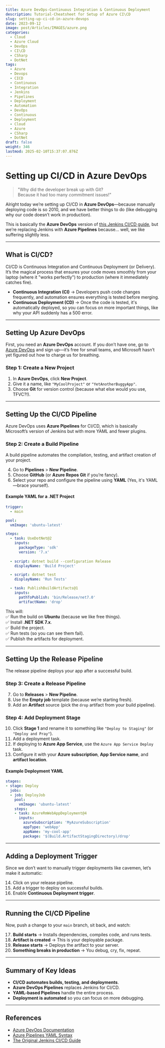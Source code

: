 ```yaml
---
title: Azure DevOps-Continuous Integration & Continuous Deployment
description: Tutorial-Cheatsheet for Setup of Azure CI\CD
slug: setting-up-ci-cd-in-azure-devops
date: 2023-09-12
image: post/Articles/IMAGES/azure.png
categories:
  - Cloud
  - Azure Cloud
  - DevOps
  - CI\CD
  - CSharp
  - DotNet
tags:
  - Azure
  - Devops
  - CICD
  - Continuous
  - Integration
  - Jenkins
  - Pipelines
  - Deployment
  - Automation
  - DevOps
  - Continuous
  - Deployment
  - Cloud
  - Azure
  - CSharp
  - DotNet
draft: false
weight: 346
lastmod: 2025-02-10T15:37:07.876Z
---
```

# Setting up CI/CD in Azure DevOps

> "Why did the developer break up with Git?\
> Because it had too many *commit*ment issues!"

Alright today we’re setting up CI/CD in **Azure DevOps**—because manually deploying code is so 2010, and we have better things to do (like debugging why our code doesn’t work in production).

This is basically the **Azure DevOps** version of [this Jenkins CI/CD guide](https://brianbraatz.github.io/p/jenkins-cicd/), but we’re replacing Jenkins with **Azure Pipelines** because... well, we like suffering slightly less.

***

## What is CI/CD?

CI/CD is Continuous Integration and Continuous Deployment (or Delivery). It’s the magical process that ensures your code moves smoothly from your laptop (where it "works perfectly") to production (where it immediately catches fire).

* **Continuous Integration (CI)** → Developers push code changes frequently, and automation ensures everything is tested before merging.
* **Continuous Deployment (CD)** → Once the code is tested, it's automatically deployed, so you can focus on more important things, like why your API suddenly has a 500 error.

***

## Setting Up Azure DevOps

First, you need an **Azure DevOps** account. If you don’t have one, go to [Azure DevOps](https://dev.azure.com/) and sign up—it’s free for small teams, and Microsoft hasn’t yet figured out how to charge us for breathing.

### Step 1: Create a New Project

1. In **Azure DevOps**, click **New Project**.
2. Give it a name, like `"MyCoolProject"` or `"YetAnotherBuggyApp"`.
3. Choose **Git** for version control (because what else would you use, TFVC?!).

***

## Setting Up the CI/CD Pipeline

Azure DevOps uses **Azure Pipelines** for CI/CD, which is basically Microsoft’s version of Jenkins but with more YAML and fewer plugins.

### Step 2: Create a Build Pipeline

A build pipeline automates the compilation, testing, and artifact creation of your project.

4. Go to **Pipelines** > **New Pipeline**.
5. Choose **GitHub** (or **Azure Repos Git** if you’re fancy).
6. Select your repo and configure the pipeline using **YAML** (Yes, it's YAML—brace yourself).

#### Example YAML for a .NET Project

```yaml
trigger:
  - main

pool:
  vmImage: 'ubuntu-latest'

steps:
  - task: UseDotNet@2
    inputs:
      packageType: 'sdk'
      version: '7.x'
  
  - script: dotnet build --configuration Release
    displayName: 'Build Project'

  - script: dotnet test
    displayName: 'Run Tests'

  - task: PublishBuildArtifacts@1
    inputs:
      pathToPublish: 'bin/Release/net7.0'
      artifactName: 'drop'
```

This will:\
✅ Run the build on **Ubuntu** (because we like free things).\
✅ Install **.NET SDK 7.x**.\
✅ Build the project.\
✅ Run tests (so you can see them fail).\
✅ Publish the artifacts for deployment.

***

## Setting Up the Release Pipeline

The release pipeline deploys your app after a successful build.

### Step 3: Create a Release Pipeline

7. Go to **Releases** > **New Pipeline**.
8. Use the **Empty job** template (because we’re starting fresh).
9. Add an **Artifact** source (pick the `drop` artifact from your build pipeline).

### Step 4: Add Deployment Stage

10. Click **Stage 1** and rename it to something like `"Deploy to Staging"` (or `"Deploy and Pray"`).
11. Add a deployment task.
12. If deploying to **Azure App Service**, use the `Azure App Service Deploy` task.
13. Configure it with your **Azure subscription**, **App Service name**, and **artifact location**.

#### Example Deployment YAML

```yaml
stages:
- stage: Deploy
  jobs:
  - job: DeployJob
    pool:
      vmImage: 'ubuntu-latest'
    steps:
    - task: AzureRmWebAppDeployment@4
      inputs:
        azureSubscription: 'MyAzureSubscription'
        appType: 'webApp'
        appName: 'my-cool-app'
        package: '$(Build.ArtifactStagingDirectory)/drop'
```

***

## Adding a Deployment Trigger

Since we don’t want to manually trigger deployments like cavemen, let’s make it automatic:

14. Click on your release pipeline.
15. Add a trigger to deploy on successful builds.
16. Enable **Continuous Deployment trigger**.

***

## Running the CI/CD Pipeline

Now, push a change to your `main` branch, sit back, and watch:

17. **Build starts** → Installs dependencies, compiles code, and runs tests.
18. **Artifact is created** → This is your deployable package.
19. **Release starts** → Deploys the artifact to your server.
20. **Something breaks in production** → You debug, cry, fix, repeat.

***

## Summary of Key Ideas

* **CI/CD automates builds, testing, and deployments**.
* **Azure DevOps Pipelines** replaces Jenkins for CI/CD.
* **YAML-based Pipelines** handle the entire process.
* **Deployment is automated** so you can focus on more debugging.

***

## References

* [Azure DevOps Documentation](https://learn.microsoft.com/en-us/azure/devops/)
* [Azure Pipelines YAML Syntax](https://learn.microsoft.com/en-us/azure/devops/pipelines/yaml-schema)
* [The Original Jenkins CI/CD Guide](https://brianbraatz.github.io/p/jenkins-cicd/)
